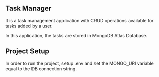## Task Manager

It is a task management application with CRUD operations available for tasks added by a user.

In this application, the tasks are stored in MongoDB Atlas Database.

## Project Setup

In order to run the project, setup .env and set the MONGO_URI variable equal to the DB connection string.
